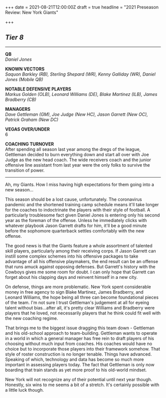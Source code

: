 +++
date = 2021-08-21T12:00:00Z
draft = true
headline = "2021 Preseason Review: New York Giants"

+++
## _Tier 8_

***

**QB**  
_Daniel Jones_

**KNOWN VECTORS**  
_Saquon Barkley (RB), Sterling Shepard (WR), Kenny Galliday (WR), Daniel Jones (Mobile QB)_

**NOTABLE DEFENSIVE PLAYERS**  
_Markus Golden (OLB), Leonard Williams (DE), Blake Martinez (ILB), James Bradberry (CB)_

**MANAGERS**  
_Dave Gettleman (GM)_, _Joe Judge (New HC), Jason Garrett (New OC), Patrick Graham (New DC)_

**VEGAS OVER/UNDER**  
6

**COACHING TURNOVER**  
After spending all season last year among the dregs of the league, Gettleman decided to burn everything down and start all over with Joe Judge as the new head coach. The wide receivers coach and the junior offensive line assistant from last year were the only folks to survive the transition of power.

***

Ah, my Giants. How I miss having high expectations for them going into a new season...

This season should be a lost cause, unfortunately. The coronavirus pandemic and the shortened training camp schedule means it'll take longer for the coaches to indoctrinate the players with their style of football. A particularly troublesome fact given Daniel Jones is entering only his second year as the foreman of the offense. Unless he immediately clicks with whatever playbook Jason Garrett drafts for him, it'll be a good minute before the sophomore quarterback settles comfortably with the new offense.

The good news is that the Giants feature a whole assortment of talented skill players, particularly among their receiving corps. If Jason Garrett can instill some complex schemes into his offensive packages to take advantage of all his offensive playmakers, the end result can be an offense that runs amuck against opposing defenses. But Garrett's history with the Cowboys gives me some room for doubt. I can only hope that Garrett can forget about his clapping days and reinvent himself in a new city.

On defense, things are more problematic. New York spent considerable money in free agency to sign Blake Martinez, James Bradberry, and Leonard Williams, the hope being all three can become foundational pieces of the team. I'm not sure I trust Gettleman's judgement at all for eyeing talent without bias...after all, it's pretty clear Williams and Bradberry were players that he loved, not necessarily players that he think could fit well with the new coaching regime.

That brings me to the biggest issue dragging this team down - Gettleman and his old-school approach to team-building. Gettleman wants to operate in a world in which a general manager has free rein to draft players of his choosing without much input from coaches. His coaches would have no choice but to incorporate those players into their framework somehow. That style of roster construction is no longer tenable. Things have advanced. Speaking of which, technology and data has become so much more important in assessing players today. The fact that Gettleman is only now boarding that train stands as yet more proof to his old-world mindset.

New York will not recognize any of their potential until next year though. Honestly, six wins to me seems a bit of a stretch. It's certainly possible with a little luck though.